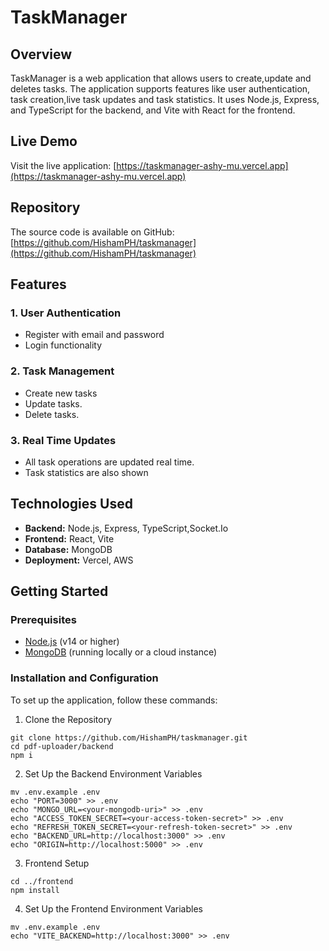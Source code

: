 # TaskManager

## Overview

TaskManager is a web application that allows users to create,update and deletes tasks. The application supports features like user authentication, task creation,live task updates and task statistics. It uses Node.js, Express, and TypeScript for the backend, and Vite with React for the frontend.

## Live Demo

Visit the live application: [https://taskmanager-ashy-mu.vercel.app](https://taskmanager-ashy-mu.vercel.app)

## Repository

The source code is available on GitHub: [https://github.com/HishamPH/taskmanager](https://github.com/HishamPH/taskmanager)

## Features

### 1. User Authentication

- Register with email and password
- Login functionality

### 2. Task Management

- Create new tasks
- Update tasks.
- Delete tasks.

### 3. Real Time Updates

- All task operations are updated real time.
- Task statistics are also shown

## Technologies Used

- **Backend:** Node.js, Express, TypeScript,Socket.Io
- **Frontend:** React, Vite
- **Database:** MongoDB
- **Deployment:** Vercel, AWS

## Getting Started

### Prerequisites

- [Node.js](https://nodejs.org/) (v14 or higher)
- [MongoDB](https://www.mongodb.com/) (running locally or a cloud instance)

### Installation and Configuration

To set up the application, follow these commands:

1. Clone the Repository

```
git clone https://github.com/HishamPH/taskmanager.git
cd pdf-uploader/backend
npm i
```

2. Set Up the Backend Environment Variables

```
mv .env.example .env
echo "PORT=3000" >> .env
echo "MONGO_URL=<your-mongodb-uri>" >> .env
echo "ACCESS_TOKEN_SECRET=<your-access-token-secret>" >> .env
echo "REFRESH_TOKEN_SECRET=<your-refresh-token-secret>" >> .env
echo "BACKEND_URL=http://localhost:3000" >> .env
echo "ORIGIN=http://localhost:5000" >> .env
```

3. Frontend Setup

```
cd ../frontend
npm install
```

4. Set Up the Frontend Environment Variables

```
mv .env.example .env
echo "VITE_BACKEND=http://localhost:3000" >> .env
```
